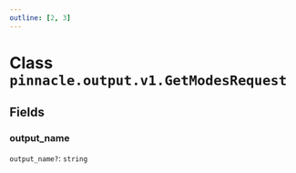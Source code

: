 ```yaml
---
outline: [2, 3]
---
```


# Class `pinnacle.output.v1.GetModesRequest`




## Fields

### output_name <Badge type="danger" text="nullable" />

`output_name?`: <code>string</code>




